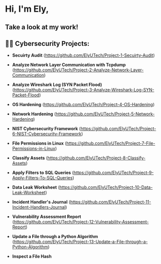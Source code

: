 # Hi, I'm Ely,

## Take a look at my work!

## 👨‍💻 Cybersecurity Projects:

- **Secuirty Audit** (https://github.com/ElyUTech/Project-1-Secuirty-Audit)

- **Analyze Network Layer Communication with Tcpdump** (https://github.com/ElyUTech/Project-2-Analyze-Network-Layer-Communication)

- **Analyze Wireshark Log (SYN Packet Flood)** (https://github.com/ElyUTech/Project-3-Analyze-Wireshark-Log-SYN-Packet-Flood)

- **OS Hardening** (https://github.com/ElyUTech/Project-4-OS-Hardening)

- **Network Hardening** (https://github.com/ElyUTech/Project-5-Network-Hardening)

- **NIST Cybersecurity Framework** (https://github.com/ElyUTech/Project-6-NIST-Cybersecurity-Framework)

- **File Permissions in Linux** (https://github.com/ElyUTech/Project-7-File-Permissions-in-Linux)

- **Classify Assets** (https://github.com/ElyUTech/Project-8-Classify-Assets)

- **Apply Filters to SQL Queries** (https://github.com/ElyUTech/Project-9-Apply-Filters-To-SQL-Queries)

- **Data Leak Worksheet** (https://github.com/ElyUTech/Project-10-Data-Leak-Worksheet)

- **Incident Handler's Journal** (https://github.com/ElyUTech/Project-11-Incident-Handlers-Journal)

- **Vulnerability Assessment Report** (https://github.com/ElyUTech/Project-12-Vulnerability-Assessment-Report)

- **Update a File through a Python Algorithm** (https://github.com/ElyUTech/Project-13-Update-a-File-through-a-Python-Algorithm)

- **Inspect a File Hash**



<!--
**ElyUTech/ElyUTech** is a ✨ _special_ ✨ repository because its `README.md` (this file) appears on your GitHub profile.

Here are some ideas to get you started:

- 🔭 I’m currently working on ...
- 🌱 I’m currently learning ...
- 👯 I’m looking to collaborate on ...
- 🤔 I’m looking for help with ...
- 💬 Ask me about ...
- 📫 How to reach me: ...
- 😄 Pronouns: ...
- ⚡ Fun fact: ...
-->
